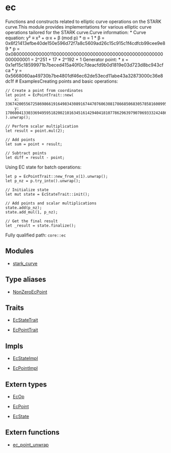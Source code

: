 # ec

Functions and constructs related to elliptic curve operations on the STARK curve.This module provides implementations for various elliptic curve operations tailored for the STARK curve.Curve information: * Curve equation: y² ≡ x³ + α·x + β (mod p) * α = 1 * β = 0x6f21413efbe40de150e596d72f7a8c5609ad26c15c915c1f4cdfcb99cee9e89 * p = 0x0800000000000011000000000000000000000000000000000000000000000001 = 2^251 + 17 * 2^192 + 1 Generator point: * x = 0x1ef15c18599971b7beced415a40f0c7deacfd9b0d1819e03d723d8bc943cfca * y = 0x5668060aa49730b7be4801df46ec62de53ecd11abe43a32873000c36e8dc1f  # ExamplesCreating points and basic operations:
```cairo
// Create a point from coordinates
let point = EcPointTrait::new(
    x: 336742005567258698661916498343089167447076063081786685068305785816009957563,
    y: 1706004133033694959518200210163451614294041810778629639790706933324248611779,
).unwrap();

// Perform scalar multiplication
let result = point.mul(2);

// Add points
let sum = point + result;

// Subtract points
let diff = result - point;
```
Using EC state for batch operations:
```cairo
let p = EcPointTrait::new_from_x(1).unwrap();
let p_nz = p.try_into().unwrap();

// Initialize state
let mut state = EcStateTrait::init();

// Add points and scalar multiplications
state.add(p_nz);
state.add_mul(1, p_nz);

// Get the final result
let _result = state.finalize();
```

Fully qualified path: `core::ec`

## Modules

- [stark_curve](./core-ec-stark_curve.md)

## Type aliases

- [NonZeroEcPoint](./core-ec-NonZeroEcPoint.md)

## Traits

- [EcStateTrait](./core-ec-EcStateTrait.md)

- [EcPointTrait](./core-ec-EcPointTrait.md)

## Impls

- [EcStateImpl](./core-ec-EcStateImpl.md)

- [EcPointImpl](./core-ec-EcPointImpl.md)

## Extern types

- [EcOp](./core-ec-EcOp.md)

- [EcPoint](./core-ec-EcPoint.md)

- [EcState](./core-ec-EcState.md)

## Extern functions

- [ec_point_unwrap](./core-ec-ec_point_unwrap.md)

